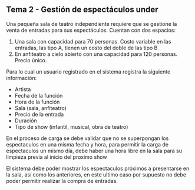 Tema 2 - Gestión de espectáculos under
---
Una pequeña sala de teatro independiente requiere que se gestione la venta de entradas para sus espectáculos.
Cuentan con dos espacios:
1. Una sala con capacidad para 70 personas. Costo variable en las entradas, las tipo A, tienen un costo del doble de las tipo B
2. En anfiteatro a cielo abierto con una capacidad para 120 personas. Precio único.

Para lo cual un usuario registrado en el sistema registra la siguiente información:
* Artista
* Fecha de la función
* Hora de la función
* Sala (sala, anfiteatro)
* Precio de la entrada
* Duración
* Tipo de show (infantil, musical, obra de teatro)

En el proceso de carga se debe validar que no se superpongan los espectaculos en una misma fecha y hora,
para permitir la carga de espectaculos un mismo día, debe haber una hora libre en la sala para su limpieza previa al inicio del proximo show

El sistema debe poder mostrar los espectaculos próximos a presentarse en la sala, así como los anteriores,
en este ultimo caso por supuesto no debe poder permitir realizar la compra de entradas.
